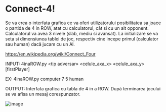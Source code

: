 # Connect-4!

Se va crea o interfata grafica ce va oferi utilizatorului posibilitatea sa joace o partida de 4 in
ROW, atat cu calculatorul, cât si cu un alt opponent. Calculatorul va avea 3 nivele (slab, mediu si avansat). La initializare se va seta si dimensiunea tablei de joc, respectiv cine incepe
primul (calculator sau human) dacã jucam cu un Al.

https://en.wikipedia.org/wiki/Connect_Four

INPUT: 4inaROW.py <tip adversar» <celule_axa_x> «celule_axa_y> [firstPlayer]

EX: 4inaROW.py computer 7 5 human

OUTPUT: Interfata grafica cu tabla de 4 in a ROW. Dupà terminarea jocului se va afisa un
mesaj corespunzator.


![image](https://github.com/Oana-Florentina/4-in-a-Row/assets/121244115/c8f27dfb-6d62-4976-a5d5-94c172eae198)

